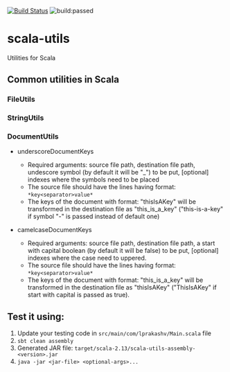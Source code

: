 [![Build Status](https://travis-ci.org/lprakashv/scala-utils.svg?branch=master&&style=flat-square)](https://travis-ci.org/lprakashv/scala-utils)
<img src="https://travis-ci.org/lprakashv/scala-utils.svg?branch=master" alt="build:passed">

# scala-utils
Utilities for Scala

## Common utilities in Scala
### FileUtils

### StringUtils

### DocumentUtils
* underscoreDocumentKeys
  - Required arguments: source file path, destination file path, undescore symbol (by default it will be "_") to be put, [optional] indexes where the symbols need to be placed
  - The source file should have the lines having format: `*key<separator>value*`
  - The keys of the document with format: "thisIsAKey" will be transformed in the destination file as "this_is_a_key" ("this-is-a-key" if symbol "-" is passed instead of default one)

* camelcaseDocumentKeys
  - Required arguments: source file path, destination file path, a start with capital boolean (by default it will be false) to be put, [optional] indexes where the case need to uppered.
  - The source file should have the lines having format: `*key<separator>value*`
  - The keys of the document with format: "this_is_a_key" will be transformed in the destination file as "thisIsAKey" ("ThisIsAKey" if start with capital is passed as true).

## Test it using:
1. Update your testing code in `src/main/com/lprakashv/Main.scala` file
2. `sbt clean assembly`
3. Generated JAR file: `target/scala-2.13/scala-utils-assembly-<version>.jar`
4. `java -jar <jar-file> <optional-args>...`
